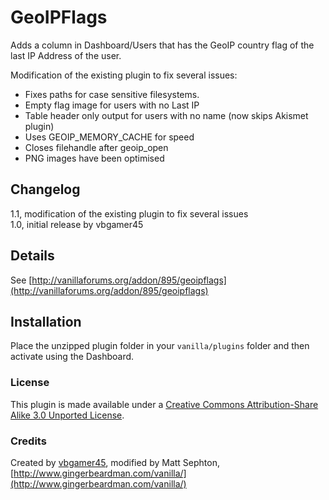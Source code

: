 # GeoIPFlags

Adds a column in Dashboard/Users that has the GeoIP country flag of the last IP Address of the user.

Modification of the existing plugin to fix several issues:  

- Fixes paths for case sensitive filesystems.  
- Empty flag image for users with no Last IP  
- Table header only output for users with no name (now skips Akismet plugin)  
- Uses GEOIP_MEMORY_CACHE for speed  
- Closes filehandle after geoip_open
- PNG images have been optimised

## Changelog
1.1, modification of the existing plugin to fix several issues  
1.0, initial release by vbgamer45  

## Details
See [http://vanillaforums.org/addon/895/geoipflags](http://vanillaforums.org/addon/895/geoipflags)

## Installation
Place the unzipped plugin folder in your `vanilla/plugins` folder and then activate using the Dashboard.  

### License
This plugin is made available under a [Creative Commons Attribution-Share Alike 3.0 Unported License](http://creativecommons.org/licenses/by-sa/3.0).

### Credits
Created by [vbgamer45](http://vanillaforums.org/profile/37130/vbgamer45), modified by Matt Sephton, [http://www.gingerbeardman.com/vanilla/](http://www.gingerbeardman.com/vanilla/)

